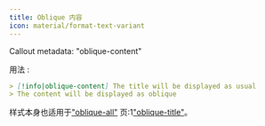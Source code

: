 ```yaml
---
title: Oblique 内容
icon: material/format-text-variant
---
```


Callout metadata: "oblique-content"

用法 :

```md
> [!info|oblique-content] The title will be displayed as usual
> The content will be displayed as oblique
```

样式本身也适用于["oblique-all"](../combined-styling/page-19.md)
页:1["oblique-title"](../title-styling/page-19.md)。

